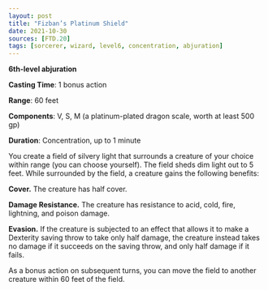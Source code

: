 ```yaml
---
layout: post
title: "Fizban’s Platinum Shield"
date: 2021-10-30
sources: [FTD.20]
tags: [sorcerer, wizard, level6, concentration, abjuration]
---
```


**6th-level abjuration**

**Casting Time**: 1 bonus action

**Range**: 60 feet

**Components**: V, S, M (a platinum-plated dragon scale, worth at least 500 gp)

**Duration**: Concentration, up to 1 minute

You create a field of silvery light that surrounds a creature of your choice within range (you can choose yourself). The field sheds dim light out to 5 feet. While surrounded by the field, a creature gains the following benefits:

**Cover.** The creature has half cover.

**Damage Resistance.** The creature has resistance to acid, cold, fire, lightning, and poison damage.

**Evasion.** If the creature is subjected to an effect that allows it to make a Dexterity saving throw to take only half damage, the creature instead takes no damage if it succeeds on the saving throw, and only half damage if it fails.

As a bonus action on subsequent turns, you can move the field to another creature within 60 feet of the field.
